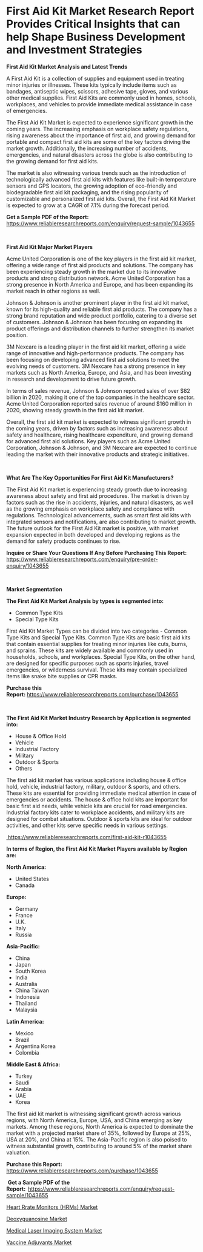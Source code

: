 <p><h1>First Aid Kit Market Research Report Provides Critical Insights that can help Shape Business Development and Investment Strategies</h1></p><p><strong>First Aid Kit Market Analysis and Latest Trends</strong></p>
<p><p>A First Aid Kit is a collection of supplies and equipment used in treating minor injuries or illnesses. These kits typically include items such as bandages, antiseptic wipes, scissors, adhesive tape, gloves, and various other medical supplies. First Aid Kits are commonly used in homes, schools, workplaces, and vehicles to provide immediate medical assistance in case of emergencies.</p><p>The First Aid Kit Market is expected to experience significant growth in the coming years. The increasing emphasis on workplace safety regulations, rising awareness about the importance of first aid, and growing demand for portable and compact first aid kits are some of the key factors driving the market growth. Additionally, the increasing number of accidents, emergencies, and natural disasters across the globe is also contributing to the growing demand for first aid kits.</p><p>The market is also witnessing various trends such as the introduction of technologically advanced first aid kits with features like built-in temperature sensors and GPS locators, the growing adoption of eco-friendly and biodegradable first aid kit packaging, and the rising popularity of customizable and personalized first aid kits. Overall, the First Aid Kit Market is expected to grow at a CAGR of 7.1% during the forecast period.</p></p>
<p><strong>Get a Sample PDF of the Report:&nbsp;</strong> <a href="https://www.reliableresearchreports.com/enquiry/request-sample/1043655">https://www.reliableresearchreports.com/enquiry/request-sample/1043655</a></p>
<p>&nbsp;</p>
<p><strong>First Aid Kit Major Market Players</strong></p>
<p><p>Acme United Corporation is one of the key players in the first aid kit market, offering a wide range of first aid products and solutions. The company has been experiencing steady growth in the market due to its innovative products and strong distribution network. Acme United Corporation has a strong presence in North America and Europe, and has been expanding its market reach in other regions as well.</p><p>Johnson & Johnson is another prominent player in the first aid kit market, known for its high-quality and reliable first aid products. The company has a strong brand reputation and wide product portfolio, catering to a diverse set of customers. Johnson & Johnson has been focusing on expanding its product offerings and distribution channels to further strengthen its market position.</p><p>3M Nexcare is a leading player in the first aid kit market, offering a wide range of innovative and high-performance products. The company has been focusing on developing advanced first aid solutions to meet the evolving needs of customers. 3M Nexcare has a strong presence in key markets such as North America, Europe, and Asia, and has been investing in research and development to drive future growth.</p><p>In terms of sales revenue, Johnson & Johnson reported sales of over $82 billion in 2020, making it one of the top companies in the healthcare sector. Acme United Corporation reported sales revenue of around $160 million in 2020, showing steady growth in the first aid kit market.</p><p>Overall, the first aid kit market is expected to witness significant growth in the coming years, driven by factors such as increasing awareness about safety and healthcare, rising healthcare expenditure, and growing demand for advanced first aid solutions. Key players such as Acme United Corporation, Johnson & Johnson, and 3M Nexcare are expected to continue leading the market with their innovative products and strategic initiatives.</p></p>
<p>&nbsp;</p>
<p><strong>What Are The Key Opportunities For First Aid Kit Manufacturers?</strong></p>
<p><p>The First Aid Kit market is experiencing steady growth due to increasing awareness about safety and first aid procedures. The market is driven by factors such as the rise in accidents, injuries, and natural disasters, as well as the growing emphasis on workplace safety and compliance with regulations. Technological advancements, such as smart first aid kits with integrated sensors and notifications, are also contributing to market growth. The future outlook for the First Aid Kit market is positive, with market expansion expected in both developed and developing regions as the demand for safety products continues to rise.</p></p>
<p><strong>Inquire or Share Your Questions If Any Before Purchasing This Report:</strong> <a href="https://www.reliableresearchreports.com/enquiry/pre-order-enquiry/1043655">https://www.reliableresearchreports.com/enquiry/pre-order-enquiry/1043655</a></p>
<p>&nbsp;</p>
<p><strong>Market Segmentation</strong></p>
<p><strong>The First Aid Kit Market Analysis by types is segmented into:</strong></p>
<p><ul><li>Common Type Kits</li><li>Special Type Kits</li></ul></p>
<p><p>First Aid Kit Market Types can be divided into two categories - Common Type Kits and Special Type Kits. Common Type Kits are basic first aid kits that contain essential supplies for treating minor injuries like cuts, burns, and sprains. These kits are widely available and commonly used in households, schools, and workplaces. Special Type Kits, on the other hand, are designed for specific purposes such as sports injuries, travel emergencies, or wilderness survival. These kits may contain specialized items like snake bite supplies or CPR masks.</p></p>
<p><strong>Purchase this Report:&nbsp;</strong><a href="https://www.reliableresearchreports.com/purchase/1043655">https://www.reliableresearchreports.com/purchase/1043655</a></p>
<p>&nbsp;</p>
<p><strong>The First Aid Kit Market Industry Research by Application is segmented into:</strong></p>
<p><ul><li>House & Office Hold</li><li>Vehicle</li><li>Industrial Factory</li><li>Military</li><li>Outdoor & Sports</li><li>Others</li></ul></p>
<p><p>The first aid kit market has various applications including house & office hold, vehicle, industrial factory, military, outdoor & sports, and others. These kits are essential for providing immediate medical attention in case of emergencies or accidents. The house & office hold kits are important for basic first aid needs, while vehicle kits are crucial for road emergencies. Industrial factory kits cater to workplace accidents, and military kits are designed for combat situations. Outdoor & sports kits are ideal for outdoor activities, and other kits serve specific needs in various settings.</p></p>
<p><a href="https://www.reliableresearchreports.com/first-aid-kit-r1043655">&nbsp;https://www.reliableresearchreports.com/first-aid-kit-r1043655</a></p>
<p><strong>In terms of Region, the First Aid Kit Market Players available by Region are:</strong></p>
<p>
    <p> <strong> North America: </strong>
        <ul>
            <li>United States</li>
            <li>Canada</li>
        </ul>
        </p> 
    <p> <strong> Europe: </strong>
        <ul>
            <li>Germany</li>
            <li>France</li>
            <li>U.K.</li>
            <li>Italy</li>
            <li>Russia</li>
        </ul>
        </p> 
    <p> <strong> Asia-Pacific: </strong>
        <ul>
            <li>China</li>
            <li>Japan</li>
            <li>South Korea</li>
            <li>India</li>
            <li>Australia</li>
            <li>China Taiwan</li>
            <li>Indonesia</li>
            <li>Thailand</li>
            <li>Malaysia</li>
        </ul>
        </p> 
    <p> <strong> Latin America: </strong>
        <ul>
            <li>Mexico</li>
            <li>Brazil</li>
            <li>Argentina Korea</li>
            <li>Colombia</li>
        </ul>
        </p> 
    <p> <strong> Middle East & Africa: </strong>
        <ul>
            <li>Turkey</li>
            <li>Saudi</li>
            <li>Arabia</li>
            <li>UAE</li>
            <li>Korea</li>
        </ul>
    </p>
    </p>
<p><p>The first aid kit market is witnessing significant growth across various regions, with North America, Europe, USA, and China emerging as key markets. Among these regions, North America is expected to dominate the market with a projected market share of 35%, followed by Europe at 25%, USA at 20%, and China at 15%. The Asia-Pacific region is also poised to witness substantial growth, contributing to around 5% of the market share valuation.</p></p>
<p><strong>Purchase this Report: </strong><a href="https://www.reliableresearchreports.com/purchase/1043655">https://www.reliableresearchreports.com/purchase/1043655</a></p>
<p>&nbsp;<strong>Get a Sample PDF of the Report:&nbsp;&nbsp;</strong><a href="https://www.reliableresearchreports.com/enquiry/request-sample/1043655">https://www.reliableresearchreports.com/enquiry/request-sample/1043655</a></p>
<p><strong></strong></p>
<p><p><a href="https://www.linkedin.com/pulse/heart-rrate-monitors-hrms-market-comprehensive-assessment-type-d3zqc">Heart Rrate Monitors (HRMs) Market</a></p><p><a href="https://github.com/AdrianaPaucek2023/Market-Research-Report-List-1/blob/main/deoxyguanosine-market.md">Deoxyguanosine Market</a></p><p><a href="https://www.linkedin.com/pulse/medical-laser-imaging-system-market-furnishes-information-cmfcc">Medical Laser Imaging System Market</a></p><p><a href="https://github.com/lorenzaSchmeler/Market-Research-Report-List-1/blob/main/vaccine-adjuvants-market.md">Vaccine Adjuvants Market</a></p></p>